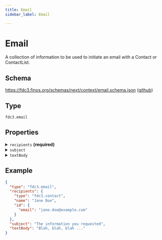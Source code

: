 ```yaml
---
title: Email
sidebar_label: Email

---
```


# Email

A collection of information to be used to initiate an email with a Contact or ContactList.

## Schema

<https://fdc3.finos.org/schemas/next/context/email.schema.json> ([github](https://github.com/finos/FDC3/tree/main/schemas/context/email.schema.json))

## Type

`fdc3.email`

## Properties

<details>
  <summary><code>recipients</code> <strong>(required)</strong></summary>

**One of:**

**type**: [Contact](Contact)


**type**: [ContactList](ContactList)



One or more recipients for the email.

</details>

<details>
  <summary><code>subject</code></summary>

**type**: `string`

Subject line for the email.

</details>

<details>
  <summary><code>textBody</code></summary>

**type**: `string`

Body content for the email.

</details>

## Example

```json
{
  "type": "fdc3.email",
  "recipients": {
    "type": "fdc3.contact",
    "name": "Jane Doe",
    "id": {
      "email": "jane.doe@example.com"
    }
  },
  "subject": "The information you requested",
  "textBody": "Blah, blah, blah ..."
}
```

